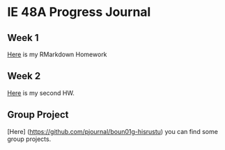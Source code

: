 # IE 48A Progress Journal

## Week 1
[Here](Homeworks/HW1-Abdullah.html) is my RMarkdown Homework

## Week 2
[Here](Homeworks/hw2.html) is my second HW.

## Group Project

[Here] (https://github.com/pjournal/boun01g-hisrustu) you can find some group projects.
